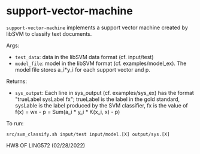 # support-vector-machine
```support-vector-machine``` implements a support vector machine created by libSVM to classify text documents. 

Args: 
* ```test_data```: data in the libSVM data format (cf. input/test)
* ```model_file```: model in the libSVM format (cf. examples/model_ex). The model file stores a_i*y_i for each support vector and p. 

Returns: 
* ```sys_output```: Each line in sys_output (cf. examples/sys_ex) has the format "trueLabel sysLabel fx"; trueLabel is the label in the gold standard, sysLable is the label produced by the SVM classifier, fx is the value of f(x) = wx - p = Sum(a_i * y_i * K(x_i, x) - p)

To run: 
```
src/svm_classify.sh input/test input/model.[X] output/sys.[X]
```

HW8 OF LING572 (02/28/2022)